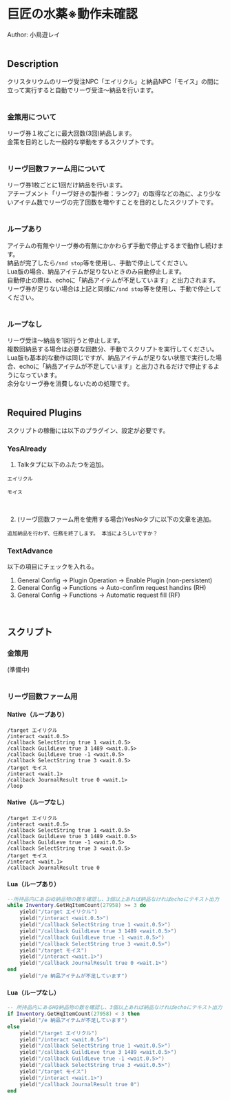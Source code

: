 # 巨匠の水薬※動作未確認<br/>
Author: 小鳥遊レイ
<br/>
<br/>

## Description<br/>
クリスタリウムのリーヴ受注NPC「エイリクル」と納品NPC「モイス」の間に立って実行すると自動でリーヴ受注～納品を行います。<br/>
<br/>

### 金策用について<br/>
リーヴ券１枚ごとに最大回数(3回)納品します。<br/>
金策を目的とした一般的な挙動をするスクリプトです。<br/>
<br/>

### リーヴ回数ファーム用について<br/>
リーヴ券1枚ごとに1回だけ納品を行います。<br/>
アチーブメント「リーヴ好きの製作者：ランク7」の取得などの為に、より少ないアイテム数でリーヴの完了回数を増やすことを目的としたスクリプトです。<br/>
<br/>

### ループあり<br/>
アイテムの有無やリーヴ券の有無にかかわらず手動で停止するまで動作し続けます。<br/>
納品が完了したら`/snd stop`等を使用し、手動で停止してください。<br/>
Lua版の場合、納品アイテムが足りないときのみ自動停止します。<br/>
自動停止の際は、echoに「納品アイテムが不足しています」と出力されます。<br/>
リーヴ券が足りない場合は上記と同様に`/snd stop`等を使用し、手動で停止してください。<br/>
<br/>

### ループなし<br/>
リーヴ受注～納品を1回行うと停止します。<br/>
複数回納品する場合は必要な回数分、手動でスクリプトを実行してください。<br/>
Lua版も基本的な動作は同じですが、納品アイテムが足りない状態で実行した場合、echoに「納品アイテムが不足しています」と出力されるだけで停止するようになっています。<br/>
余分なリーヴ券を消費しないための処理です。<br/>
<br/>

## Required Plugins<br/>
スクリプトの稼働には以下のプラグイン、設定が必要です。<br/>

### YesAlready <br/>
1. Talkタブに以下のふたつを追加。<br/>
```
エイリクル
```
```
モイス
```
<br/>

2. (リーヴ回数ファーム用を使用する場合)YesNoタブに以下の文章を追加。
```
追加納品を行わず、任務を終了します。 本当によろしいですか？
```

### TextAdvance<br/>
以下の項目にチェックを入れる。<br/>
1.  General Config -> Plugin Operation -> Enable Plugin (non-persistent)<br/>
2.  General Config -> Functions -> Auto-confirm request handins (RH)<br/>
3.  General Config -> Functions -> Automatic request fill (RF)<br/>
<br/>

## スクリプト<br/>
### 金策用<br/>
(準備中)<br/>
<br/>

### リーヴ回数ファーム用<br/>
#### Native（ループあり）<!-- ※動作未確認 -->
```
/target エイリクル
/interact <wait.0.5>
/callback SelectString true 1 <wait.0.5>
/callback GuildLeve true 3 1489 <wait.0.5>
/callback GuildLeve true -1 <wait.0.5>
/callback SelectString true 3 <wait.0.5>
/target モイス
/interact <wait.1>
/callback JournalResult true 0 <wait.1>
/loop
```
#### Native（ループなし）<!-- ※動作未確認 -->
```
/target エイリクル
/interact <wait.0.5>
/callback SelectString true 1 <wait.0.5>
/callback GuildLeve true 3 1489 <wait.0.5>
/callback GuildLeve true -1 <wait.0.5>
/callback SelectString true 3 <wait.0.5>
/target モイス
/interact <wait.1>
/callback JournalResult true 0
```
#### Lua（ループあり）<!-- ※動作未確認 -->
```Lua
--所持品内にあるHQ納品物の数を確認し、3個以上あれば納品なければechoにテキスト出力
while Inventory.GetHqItemCount(27958) >= 3 do
    yield("/target エイリクル")
    yield("/interact <wait.0.5>")
    yield("/callback SelectString true 1 <wait.0.5>")
    yield("/callback GuildLeve true 3 1489 <wait.0.5>")
    yield("/callback GuildLeve true -1 <wait.0.5>")
    yield("/callback SelectString true 3 <wait.0.5>")
    yield("/target モイス")
    yield("/interact <wait.1>")
    yield("/callback JournalResult true 0 <wait.1>")
end
    yield("/e 納品アイテムが不足しています")
```
#### Lua（ループなし）<!-- ※動作未確認 -->
```Lua
-- 所持品内にあるHQ納品物の数を確認し、3個以上あれば納品なければechoにテキスト出力
if Inventory.GetHqItemCount(27958) < 3 then
    yield("/e 納品アイテムが不足しています")
else
    yield("/target エイリクル")
    yield("/interact <wait.0.5>")
    yield("/callback SelectString true 1 <wait.0.5>")
    yield("/callback GuildLeve true 3 1489 <wait.0.5>")
    yield("/callback GuildLeve true -1 <wait.0.5>")
    yield("/callback SelectString true 3 <wait.0.5>")
    yield("/target モイス")
    yield("/interact <wait.1>")
    yield("/callback JournalResult true 0")
end
```